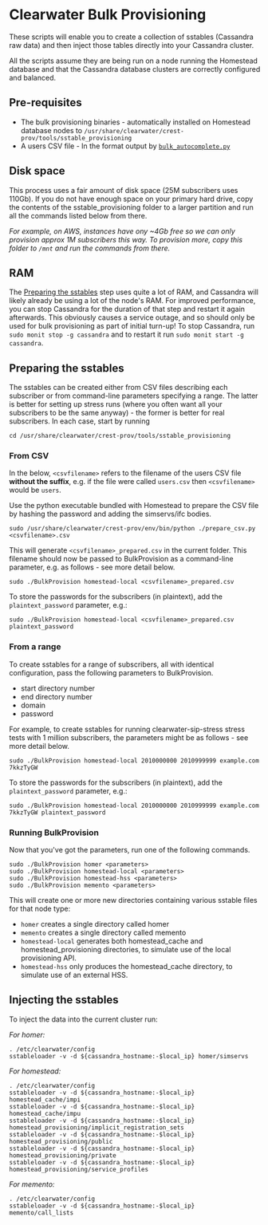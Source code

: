 # Clearwater Bulk Provisioning

These scripts will enable you to create a collection of sstables (Cassandra raw data) and then inject those tables directly into your Cassandra cluster.

All the scripts assume they are being run on a node running the Homestead database and that the Cassandra database clusters are correctly configured and balanced.

## Pre-requisites

* The bulk provisioning binaries - automatically installed on Homestead database nodes to `/usr/share/clearwater/crest-prov/tools/sstable_provisioning`
* A users CSV file - In the format output by [`bulk_autocomplete.py`](https://github.com/Metaswitch/crest/blob/dev/docs/Bulk-Provisioning%20Numbers.md)

## Disk space

This process uses a fair amount of disk space (25M subscribers uses 110Gb).  If you do not have enough space on your primary hard drive, copy the contents of the sstable_provisioning folder to a larger partition and run all the commands listed below from there.

_For example, on AWS, instances have ony ~4Gb free so we can only provision approx 1M subscribers this way.  To provision more, copy this folder to `/mnt` and run the commands from there._

## RAM

The [Preparing the sstables](#preparing-the-sstables) step uses quite a lot of RAM, and Cassandra will likely already be using a lot of the node's RAM.  For improved performance, you can stop Cassandra for the duration of that step and restart it again afterwards.  This obviously causes a service outage, and so should only be used for bulk provisioning as part of initial turn-up!  To stop Cassandra, run `sudo monit stop -g cassandra` and to restart it run `sudo monit start -g cassandra`.

## Preparing the sstables

The sstables can be created either from CSV files describing each subscriber or from command-line parameters specifying a range.  The latter is better for setting up stress runs (where you often want all your subscribers to be the same anyway) - the former is better for real subscribers. In each case, start by running

    cd /usr/share/clearwater/crest-prov/tools/sstable_provisioning

### From CSV

In the below, `<csvfilename>` refers to the filename of the users CSV file **without the suffix**, e.g. if the file were called `users.csv` then `<csvfilename>` would be `users`.

Use the python executable bundled with Homestead to prepare the CSV file by hashing the password and adding the simservs/ifc bodies.

    sudo /usr/share/clearwater/crest-prov/env/bin/python ./prepare_csv.py <csvfilename>.csv

This will generate `<csvfilename>_prepared.csv` in the current folder.  This filename should now be passed to BulkProvision as a command-line parameter, e.g. as follows - see more detail below.

    sudo ./BulkProvision homestead-local <csvfilename>_prepared.csv

To store the passwords for the subscribers (in plaintext), add the `plaintext_password` parameter, e.g.:

    sudo ./BulkProvision homestead-local <csvfilename>_prepared.csv plaintext_password


### From a range

To create sstables for a range of subscribers, all with identical configuration, pass the following parameters to BulkProvision.

*   start directory number
*   end directory number
*   domain
*   password

For example, to create sstables for running clearwater-sip-stress stress tests with 1 million subscribers, the parameters might be as follows - see more detail below.

    sudo ./BulkProvision homestead-local 2010000000 2010999999 example.com 7kkzTyGW

To store the passwords for the subscribers (in plaintext), add the `plaintext_password` parameter, e.g.:

    sudo ./BulkProvision homestead-local 2010000000 2010999999 example.com 7kkzTyGW plaintext_password

### Running BulkProvision

Now that you've got the parameters, run one of the following commands.

    sudo ./BulkProvision homer <parameters>
    sudo ./BulkProvision homestead-local <parameters>
    sudo ./BulkProvision homestead-hss <parameters>
    sudo ./BulkProvision memento <parameters>

This will create one or more new directories containing various sstable files for that node type:

* `homer` creates a single directory called homer
* `memento` creates a single directory called memento
* `homestead-local` generates both homestead\_cache and homestead\_provisioning directories, to simulate use of the local provisioning API.
* `homestead-hss` only produces the homestead\_cache directory, to simulate use of an external HSS.

## Injecting the sstables

To inject the data into the current cluster run:

_For homer:_

    . /etc/clearwater/config
    sstableloader -v -d ${cassandra_hostname:-$local_ip} homer/simservs

_For homestead:_

    . /etc/clearwater/config
    sstableloader -v -d ${cassandra_hostname:-$local_ip} homestead_cache/impi
    sstableloader -v -d ${cassandra_hostname:-$local_ip} homestead_cache/impu
    sstableloader -v -d ${cassandra_hostname:-$local_ip} homestead_provisioning/implicit_registration_sets
    sstableloader -v -d ${cassandra_hostname:-$local_ip} homestead_provisioning/public
    sstableloader -v -d ${cassandra_hostname:-$local_ip} homestead_provisioning/private
    sstableloader -v -d ${cassandra_hostname:-$local_ip} homestead_provisioning/service_profiles

_For memento:_

    . /etc/clearwater/config
    sstableloader -v -d ${cassandra_hostname:-$local_ip} memento/call_lists
